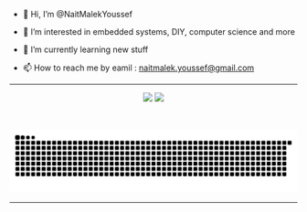 - 👋 Hi, I’m @NaitMalekYoussef
- 👀 I’m interested in embedded systems, DIY, computer science and more
- 🌱 I’m currently learning new stuff

- 📫 How to reach me by eamil : naitmalek.youssef@gmail.com

---
<div align="center">
 
  <img height="180em" src="https://github-readme-stats.vercel.app/api?username=NaitMalekYoussef&show_icons=true&theme=dracula&include_all_commits=true&count_private=true"/>
  <img height="180em" src="https://github-readme-stats.vercel.app/api/top-langs/?username=NaitMalekYoussef&layout=compact&langs_count=7&theme=dracula"/>
</div>
<div style="display: inline_block"><br>
</div>
  
  ##
 
<div> 
  
  ![Animation](https://github.com/NaitMalekYoussef/NaitMalekYoussef/blob/output/github-contribution-grid-snake.svg)
</div>

---



<!---
NaitMalekYoussef/NaitMalekYoussef is a ✨ special ✨ repository because its `README.md` (this file) appears on your GitHub profile.
You can click the Preview link to take a look at your changes.
--->
